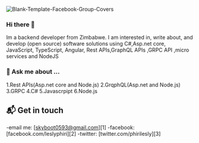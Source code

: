 ![Blank-Template-Facebook-Group-Covers](https://user-images.githubusercontent.com/97601156/151713405-bdd1406f-f178-484f-a730-bf9e88cf0e7f.jpg)





### Hi there 👋

Im a backend developer from Zimbabwe. I am interested in, write about, and develop (open source) software solutions
using C#,Asp.net core, JavaScript, TypeScript, Angular, Rest APIs,GraphQL APIs ,GRPC API ,micro services and NodeJS

### 💬 Ask me about ...
1.Rest APIs(Asp.net core and Node.js)
2.GrqphQL(Asp.net and Node.js)
3.GRPC
4.C#
5.Javascrpipt
6.Node.js

## 📬 Get in touch
-email me: [skyboot0593@gmail.com][1]
-facebook: [facebook.com/leslyphiri][2]
-twitter: [twitter.com/phirilesly][3]


<!--
**phirilesly/phirilesly** is a ✨ _special_ ✨ repository because its `README.md` (this file) appears on your GitHub profile.

Here are some ideas to get you started:

- 🔭 I’m currently working on ...
- 🌱 I’m currently learning ...
- 👯 I’m looking to collaborate on ...
- 🤔 I’m looking for help with ...
- 💬 Ask me about ...
- 📫 How to reach me: ...
- 😄 Pronouns: ...
- ⚡ Fun fact: ...
-->
